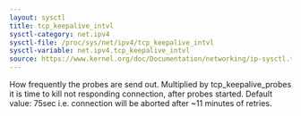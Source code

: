 ```yaml
---
layout: sysctl
title: tcp_keepalive_intvl
sysctl-category: net.ipv4
sysctl-file: /proc/sys/net/ipv4/tcp_keepalive_intvl
sysctl-variable: net.ipv4.tcp_keepalive_intvl
source: https://www.kernel.org/doc/Documentation/networking/ip-sysctl.txt
---
```

How frequently the probes are send out. Multiplied by
tcp_keepalive_probes it is time to kill not responding connection,
after probes started. Default value: 75sec i.e. connection
will be aborted after ~11 minutes of retries.


